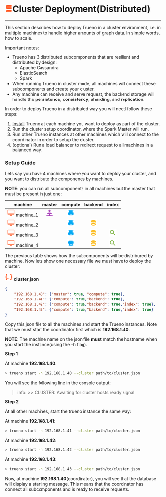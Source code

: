 # ![](/assets/icons/server.png)Cluster Deployment(Distributed)

---

This section describes how to deploy Trueno in a cluster environment, i.e. in multiple machines to handle higher amounts of graph data. In simple words, how to scale.

Important notes:

- Trueno has 3 distributed subcomponents that are resilient and distributed by design:
    + Apache Cassandra
    + ElasticSearch
    + Spark
- When running Trueno in cluster mode, all machines will connect these subcomponents and create your cluster.
- Any machine can receive and serve request, the backend storage will handle the **persistence**, **consistency**, **sharding**, and **replication**.

In order to deploy Trueno in a distributed way you will need follow these steps:

1. [Install](pages/deployment-install/install.md) Trueno at each machine you want to deploy as part of the cluster.
2. Run the cluster setup coordinator, where the Spark Master will run.
3. Run other Trueno instances at other machines which will connect to the coordinator in order to setup the cluster.
4. (optional) Run a load balancer to redirect request to all machines in a balanced way.

### Setup Guide

Lets say you have 4 machines where you want to deploy your cluster, and you want to distribute the componenes by machines.

**NOTE**: you can run all subcomponents in all machines but the master that must be present in just one:

|  machine  | master | compute | backend | index |
|:---------:|:------:|:-------:|:-------:|:-----:|
| ![](/assets/icons/desktop-mac.png) machine_1 |   ![](/assets/icons/account-network.png)    |    ![](/assets/icons/chip.png)    |         |       |
| ![](/assets/icons/desktop-mac.png) machine_2 |        |    ![](/assets/icons/chip.png)    |    ![](/assets/icons/database.png)    |       |
| ![](/assets/icons/desktop-mac.png) machine_3 |        |    ![](/assets/icons/chip.png)    |    ![](/assets/icons/database.png)    |   ![](/assets/icons/magnify.png)   |
| ![](/assets/icons/desktop-mac.png) machine_4 |        |    ![](/assets/icons/chip.png)    |    ![](/assets/icons/database.png)    |   ![](/assets/icons/magnify.png)   |

The previous table shows how the subcomponents will be distribured by machine. Now lets show one necessary file we must have to deploy the cluster:

![](/assets/icons/json.png) **cluster.json**
```json
{
    "192.168.1.40": {"master": true, "compute": true},
    "192.168.1.41": {"compute": true,"backend": true},
    "192.168.1.42": {"compute": true,"backend": true,"index": true},
    "192.168.1.43": {"compute": true,"backend": true,"index": true}
}
```
Copy this json file to all the machines and start the Trueno instances. Note that we must start the coordinator first which is **192.168.1.40**.

**NOTE**: The machine name on the json file **must** match the hostname when you start the instance(using the -h flag).


**Step 1**

At machine **192.168.1.40**:

  ```bash
  > trueno start -h 192.168.1.40 --cluster path/to/cluster.json
  ```

You will see the following line in the console output:

> info: >> CLUSTER: Awaiting for cluster hosts ready signal


**Step 2**

At all other machines, start the trueno instance the same way:

At machine **192.168.1.41**:

  ```bash
  > trueno start -h 192.168.1.41 --cluster path/to/cluster.json
  ```

At machine **192.168.1.42**:

  ```bash
  > trueno start -h 192.168.1.42 --cluster path/to/cluster.json
  ```

At machine **192.168.1.43**:

  ```bash
  > trueno start -h 192.168.1.43 --cluster path/to/cluster.json
  ```

Now, at machine **192.168.1.40**(coordinator), you will see that the database
will display a starting message. This means that the coordinator has connect all subcomponents and is ready to receive requests.